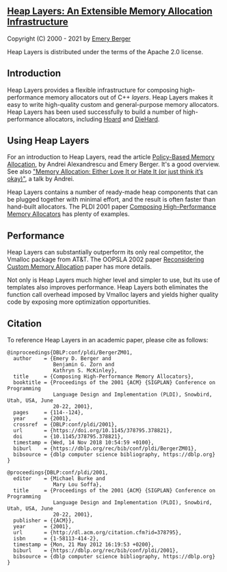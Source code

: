 [Heap Layers: An Extensible Memory Allocation Infrastructure](http://www.heaplayers.org)
-----------------------------------------------------------

Copyright (C) 2000 - 2021 by [Emery Berger](http://www.emeryberger.com)

Heap Layers is distributed under the terms of the Apache 2.0 license.

## Introduction ##

Heap Layers provides a flexible infrastructure for composing
high-performance memory allocators out of C++ _layers_. Heap Layers
makes it easy to write high-quality custom and general-purpose
memory allocators. Heap Layers has been used successfully to build
a number of high-performance allocators, including [Hoard](http://www.hoard.org) and [DieHard](http://www.diehard-software.org/).

## Using Heap Layers ##

For an introduction to Heap Layers, read the article [Policy-Based
Memory Allocation](https://github.com/emeryberger/Heap-Layers/raw/master/cuj-2005-12.pdf), by Andrei
Alexandrescu and Emery Berger. It's a good overview. See also ["Memory Allocation: Either Love It or Hate It
(or just think it’s okay)"](https://accu.org/content/conf2008/Alexandrescu-memory-allocation.screen.pdf), a talk by Andrei.

Heap Layers contains a number of ready-made heap components that can
be plugged together with minimal effort, and the result is often
faster than hand-built allocators. The PLDI 2001 paper [Composing
High-Performance Memory
Allocators](http://www.cs.umass.edu/~emery/pubs/berger-pldi2001.pdf)
has plenty of examples.

## Performance ##

Heap Layers can substantially outperform its only real competitor,
the Vmalloc package from AT&T. The OOPSLA 2002 paper [Reconsidering
Custom Memory
Allocation](http://www.cs.umass.edu/~emery/pubs/berger-oopsla2002.pdf)
paper has more details.

Not only is Heap Layers much higher level and simpler to use, but
its use of templates also improves performance. Heap Layers both
eliminates the function call overhead imposed by Vmalloc layers and
yields higher quality code by exposing more optimization
opportunities.

## Citation ##

To reference Heap Layers in an academic paper, please cite as follows:

```
@inproceedings{DBLP:conf/pldi/BergerZM01,
  author    = {Emery D. Berger and
               Benjamin G. Zorn and
               Kathryn S. McKinley},
  title     = {Composing High-Performance Memory Allocators},
  booktitle = {Proceedings of the 2001 {ACM} {SIGPLAN} Conference on Programming
               Language Design and Implementation (PLDI), Snowbird, Utah, USA, June
               20-22, 2001},
  pages     = {114--124},
  year      = {2001},
  crossref  = {DBLP:conf/pldi/2001},
  url       = {https://doi.org/10.1145/378795.378821},
  doi       = {10.1145/378795.378821},
  timestamp = {Wed, 14 Nov 2018 10:54:59 +0100},
  biburl    = {https://dblp.org/rec/bib/conf/pldi/BergerZM01},
  bibsource = {dblp computer science bibliography, https://dblp.org}
}

@proceedings{DBLP:conf/pldi/2001,
  editor    = {Michael Burke and
               Mary Lou Soffa},
  title     = {Proceedings of the 2001 {ACM} {SIGPLAN} Conference on Programming
               Language Design and Implementation (PLDI), Snowbird, Utah, USA, June
               20-22, 2001},
  publisher = {{ACM}},
  year      = {2001},
  url       = {http://dl.acm.org/citation.cfm?id=378795},
  isbn      = {1-58113-414-2},
  timestamp = {Mon, 21 May 2012 16:19:53 +0200},
  biburl    = {https://dblp.org/rec/bib/conf/pldi/2001},
  bibsource = {dblp computer science bibliography, https://dblp.org}
}
```

